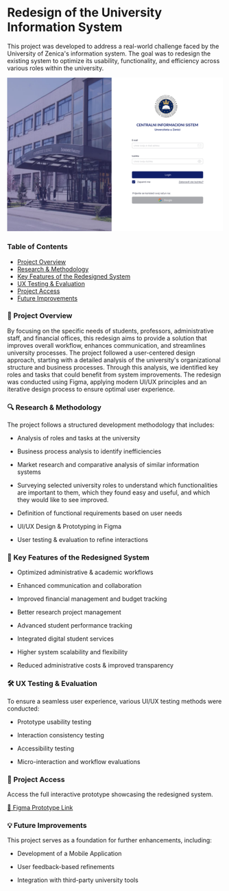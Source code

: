 # Redesign of the University Information System

This project was developed to address a real-world challenge faced by the University of Zenica's information system. The goal was to redesign the existing system to optimize its usability, functionality, and efficiency across various roles within the university.  

![Login Image](https://github.com/nejrariizviic/Redesign-of-the-University-Information-System/blob/3d52f20525183698fc16631e33cd99400fa277c4/Uploads/Login.png)

### Table of Contents
- [ Project Overview](#-project-overview)
- [ Research & Methodology](#-research--methodology)
- [ Key Features of the Redesigned System](#-key-features-of-the-redesigned-system)
- [ UX Testing & Evaluation](#-ux-testing--evaluation)
- [ Project Access](#-project-access)
- [ Future Improvements](#-future-improvements)

### 📌 Project Overview

By focusing on the specific needs of students, professors, administrative staff, and financial offices, this redesign aims to provide a solution that improves overall workflow, enhances communication, and streamlines university processes. The project followed a user-centered design approach, starting with a detailed analysis of the university's organizational structure and business processes. Through this analysis, we identified key roles and tasks that could benefit from system improvements. The redesign was conducted using Figma, applying modern UI/UX principles and an iterative design process to ensure optimal user experience.


### 🔍 Research & Methodology

The project follows a structured development methodology that includes:

- Analysis of roles and tasks at the university

- Business process analysis to identify inefficiencies

- Market research and comparative analysis of similar information systems

- Surveying selected university roles to understand which functionalities are important to them, which they found easy and useful, and which they would like to see improved.

- Definition of functional requirements based on user needs

- UI/UX Design & Prototyping in Figma

- User testing & evaluation to refine interactions


### 🌟 Key Features of the Redesigned System

- Optimized administrative & academic workflows

- Enhanced communication and collaboration

- Improved financial management and budget tracking

- Better research project management

- Advanced student performance tracking

- Integrated digital student services

- Higher system scalability and flexibility

- Reduced administrative costs & improved transparency


### 🛠 UX Testing & Evaluation

To ensure a seamless user experience, various UI/UX testing methods were conducted:

- Prototype usability testing

- Interaction consistency testing

- Accessibility testing

- Micro-interaction and workflow evaluations

### 📂 Project Access

Access the full interactive prototype showcasing the redesigned system.

[🔗 Figma Prototype Link](https://www.figma.com/design/XWjpyes8glv5MxnXWYOVn5/Redizajn-korisni%C4%8Dkog-su%C4%8Delja-univerzitetskog-informacionog-sistema?node-id=6-3&t=AlG3GnsQw)


### 💡 Future Improvements

This project serves as a foundation for further enhancements, including:

- Development of a Mobile Application
  
- User feedback-based refinements

- Integration with third-party university tools


